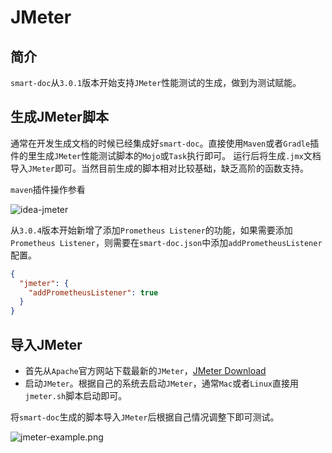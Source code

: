 # JMeter
## 简介

`smart-doc`从`3.0.1`版本开始支持`JMeter`性能测试的生成，做到为测试赋能。

## 生成JMeter脚本
通常在开发生成文档的时候已经集成好`smart-doc`。直接使用`Maven`或者`Gradle`插件的里生成`JMeter`性能测试脚本的`Mojo`或`Task`执行即可。
运行后将生成`.jmx`文档导入`JMeter`即可。当然目前生成的脚本相对比较基础，缺乏高阶的函数支持。

`maven`插件操作参看

![idea-jmeter](/assets/_images/idea-jmeter.png)

从`3.0.4`版本开始新增了添加`Prometheus Listener`的功能，如果需要添加`Prometheus Listener`，则需要在`smart-doc.json`中添加`addPrometheusListener`配置。

```json
{
  "jmeter": {
    "addPrometheusListener": true
  }
}
```


## 导入JMeter
- 首先从`Apache`官方网站下载最新的`JMeter`，[JMeter Download](https://jmeter.apache.org/download_jmeter.cgi)
- 启动`JMeter`。根据自己的系统去启动`JMeter`，通常`Mac`或者`Linux`直接用`jmeter.sh`脚本启动即可。

将`smart-doc`生成的脚本导入`JMeter`后根据自己情况调整下即可测试。

![jmeter-example.png](/assets/_images/jmeter-example.png)
